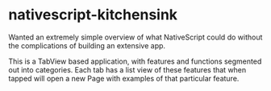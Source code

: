 # nativescript-kitchensink

Wanted an extremely simple overview of what NativeScript could do without the complications of building an extensive app.

This is a TabView based application, with features and functions segmented out into categories.  Each tab has a list view of these features that when tapped will open a new Page with examples of that particular feature.
